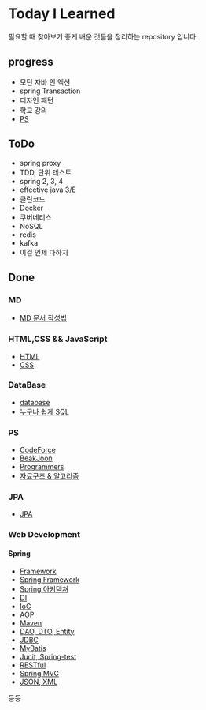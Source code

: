 # Today I Learned
필요할 때 찾아보기 좋게 
배운 것들을 정리하는 repository 입니다.

## progress
* 모던 자바 인 액션
* spring Transaction
* 디자인 패턴
* 학교 강의
* [PS](https://github.com/yhsim98/PS-)

## ToDo
* spring proxy
* TDD, 단위 테스트
* spring 2, 3, 4
* effective java 3/E
* 클린코드
* Docker
* 쿠버네티스
* NoSQL
* redis
* kafka
* 이걸 언제 다하지


## Done
### MD 
* [MD 문서 작성법](https://gist.github.com/ihoneymon/652be052a0727ad59601)
### HTML,CSS && JavaScript 
* [HTML](https://github.com/yonghyeonsim/TIL/tree/master/HTML)
* [CSS](https://github.com/yonghyeonsim/TIL/tree/master/CSS)
### DataBase
* [database](https://github.com/yhsim98/TIL/tree/master/DataBase)
* [누구나 쉽게 SQL](https://github.com/yhsim98/TIL/blob/master/DataBase/%EB%88%84%EA%B5%AC%EB%82%98%2B%EC%89%BD%EA%B2%8C%2BSQL.md)
### PS 
* [CodeForce](https://github.com/yonghyeonsim/PS-/tree/master/Codeforce)
* [BeakJoon](https://github.com/yonghyeonsim/PS-/tree/master/BaekJoon)
* [Programmers](https://github.com/yhsim98/PS-/tree/master/Programmers)
* [자료구조 & 알고리즘](https://github.com/yhsim98/TIL/tree/master/%EC%9E%90%EB%A3%8C%EA%B5%AC%EC%A1%B0%20%26%20%EC%95%8C%EA%B3%A0%EB%A6%AC%EC%A6%98)
### JPA
* [JPA](https://github.com/yhsim98/TIL/tree/master/JPA)
### Web Development
#### Spring
* [Framework](https://github.com/yhsim98/TIL/blob/master/Web%20Development/Spring/Framework.md)
* [Spring Framework](https://github.com/yhsim98/TIL/blob/master/Web%20Development/Spring/Spring%20Framework.md)
* [Spring 아키텍쳐](https://github.com/yhsim98/TIL/blob/master/Web%20Development/Spring/Spring_%EC%95%84%ED%82%A4%ED%85%8D%EC%B3%90.md)
* [DI](https://github.com/yhsim98/TIL/blob/master/Web%20Development/Spring/DI(%EC%9D%98%EC%A1%B4%EC%84%B1%20%EC%A3%BC%EC%9E%85).md)
* [IoC](https://github.com/yhsim98/TIL/blob/master/Web%20Development/Spring/IoC.md)
* [AOP](https://github.com/yhsim98/TIL/blob/master/Web%20Development/Spring/AOP.md)
* [Maven](https://github.com/yhsim98/TIL/blob/master/Web%20Development/Spring/Maven.md)
* [DAO, DTO, Entity](https://github.com/yhsim98/TIL/blob/master/Web%20Development/Spring/DAO%2C%20DTO%2C%20Entity.md)
* [JDBC](https://github.com/yhsim98/TIL/blob/master/Web%20Development/Spring/JDBC.md)
* [MyBatis](https://github.com/yhsim98/TIL/blob/master/Web%20Development/Spring/MyBatis.md)
* [Junit, Spring-test](https://github.com/yhsim98/TIL/blob/master/Web%20Development/Spring/junit%2C%20spring-test.md)
* [RESTful](https://github.com/yhsim98/TIL/blob/master/Web%20Development/Spring/RESTful.md)
* [Spring MVC](https://github.com/yhsim98/TIL/blob/master/Web%20Development/Spring/Spring%20MVC.md)
* [JSON, XML](https://github.com/yhsim98/TIL/blob/master/Web%20Development/Spring/JSON%2C%20XML.md)

등등
